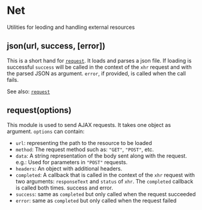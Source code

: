 # Net

Utilities for leoding and handling external resources


## json(url, success, [error])

This is a short hand for [`request`](#request). It loads and parses a json file. If loading
is successful `success` will be called in the context of the `xhr` request and with the parsed
JSON as argument.
`error`, if provided, is called when the call fails.

See also: [`request`](#request)

## request(options)

This module is used to send AJAX requests. It takes one object as argument. `options` can
contain:

* `url`: representing the path to the resource to be loaded
* `method`: The request method such as: `"GET"`, `"POST"`, etc.
* `data`: A string representation of the body sent along with the request. e.g.: Used for parameters in `"POST"` requests.
* `headers`: An object with additional headers.
* `completed`: A callback that is called in the context of the `xhr` request with two arguments: `responseText` and `status` of `xhr`. The `completed` callback is called both times. success and error.
* `success`: same as `completed` but only called when the request succeeded
* `error`: same as `completed` but only called when the request failed
